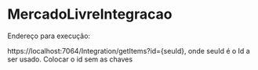 # MercadoLivreIntegracao

Endereço para execução:

https://localhost:7064/Integration/getItems?id={seuId}, onde seuId é o Id a ser usado. Colocar o id sem as chaves
